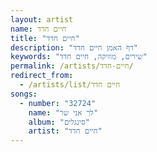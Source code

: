 ```yaml
---
layout: artist
name: חיים חדד
title: "חיים חדד"
description: "דף האמן חיים חדד"
keywords: "שירים, מוזיקה, חיים חדד"
permalink: /artists/חיים-חדד/
redirect_from:
  - /artists/list/חיים חדד
songs:
  - number: "32724"
    name: "לך אני שר"
    album: "סינגלים"
    artist: "חיים חדד"
---
```

